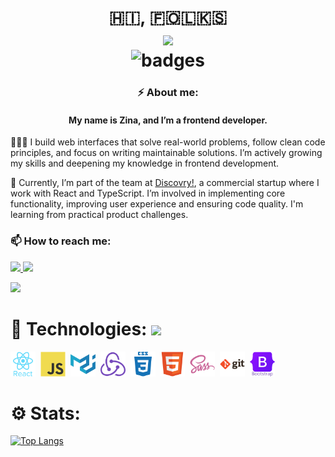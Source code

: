 <h1 align="center">🇭​​🇮​, ​🇫​​🇴​​🇱​​🇰​​🇸​
  <div align="center">
  <img src="https://media4.giphy.com/media/v1.Y2lkPTc5MGI3NjExb2RwdXd4Z3k4djV4cjRkbWRwcHZtYWV5djlsaTVvcGM2N3Fyd3NhaCZlcD12MV9pbnRlcm5hbF9naWZfYnlfaWQmY3Q9Zw/bcKmIWkUMCjVm/giphy.webp" width="200"/> 
  <div align="center"><img src="https://komarev.com/ghpvc/?username=lynchdiva&abbreviated=true&style=plastic&color=orange" alt="badges"/></div>
</div>
</h1>
<h3 align="center">⚡️ About me:</h3>
<h4 align="center">My name is Zina, and I’m a frontend developer.</h4>
<p>👩🏽‍💻 I build web interfaces that solve real-world problems, follow clean code principles, and focus on writing maintainable solutions. I’m actively growing my skills and deepening my knowledge in frontend development.</p>
<p>🚀 Currently, I’m part of the team at <a href=https://app.discovry.dev/new>Discovry!</a>, a commercial startup where I work with React and TypeScript. I’m involved in implementing core functionality, improving user experience and ensuring code quality. I'm learning from practical product challenges.</p>

### 📫 How to reach me:
<a href="https://t.me/lynchdiva">
  <img src="https://img.shields.io/badge/Telegram-2CA5E0?style=for-the-badge&logo=telegram&logoColor=white" />
</a>
<a href="https://www.linkedin.com">
  <img src="https://img.shields.io/badge/linkedin-%230077B5.svg?style=for-the-badge&logo=linkedin&logoColor=white" />
</a>

<a href="#-my-skill-sets--"><img src="https://raw.githubusercontent.com/HighAmbition211/HighAmbition211/auxiliary/others/colorful_line.gif"></a>

<h1>🤖 Technologies: <a href="#-my-skill-sets--"><img src = "https://raw.githubusercontent.com/HighAmbition211/HighAmbition211/auxiliary/others/skill.gif" width = 32px></a></h1>

<div> 
  <img src="https://github.com/devicons/devicon/blob/master/icons/react/react-original-wordmark.svg" title="React" alt="React" width="40" height="40"/>&nbsp;
  <img src="https://github.com/devicons/devicon/blob/master/icons/javascript/javascript-original.svg" title="JavaScript" alt="JavaScript" width="40" height="40"/>&nbsp;
  <img src="https://github.com/devicons/devicon/blob/master/icons/materialui/materialui-original.svg" title="Material UI" alt="Material UI" width="40" height="40"/>&nbsp;
  <img src="https://github.com/devicons/devicon/blob/master/icons/redux/redux-original.svg" title="Redux" alt="Redux " width="40" height="40"/>&nbsp;
  <img src="https://github.com/devicons/devicon/blob/master/icons/css3/css3-plain-wordmark.svg"  title="CSS3" alt="CSS" width="40" height="40"/>&nbsp;
  <img src="https://github.com/devicons/devicon/blob/master/icons/html5/html5-original.svg" title="HTML5" alt="HTML" width="40" height="40"/>&nbsp;
  <img src="https://github.com/devicons/devicon/blob/master/icons/sass/sass-original.svg" title="sass" **alt="sass" width="40" height="40"/>&nbsp;    
  <img src="https://github.com/devicons/devicon/blob/master/icons/git/git-original-wordmark.svg" title="Git" **alt="Git" width="40" height="40"/>&nbsp; 
  <img src="https://github.com/devicons/devicon/blob/master/icons/bootstrap/bootstrap-original-wordmark.svg" title="bootstrap" **alt="bootstrap" width="40" height="40"/>&nbsp;
</div>


<h1>⚙️ Stats:</h1>

[![Top Langs](https://github-readme-stats.vercel.app/api/top-langs/?username=lynchdiva&layout=compact&theme=vision-friendly-dark)](https://github.com/anuraghazra/github-readme-stats)





<!--
**lynchdiva/lynchdiva** is a ✨ _special_ ✨ repository because its `README.md` (this file) appears on your GitHub profile.

Here are some ideas to get you started:

- 🔭 I’m currently working on ...
- 🌱 I’m currently learning ...
- 👯 I’m looking to collaborate on ...
- 🤔 I’m looking for help with ...
- 💬 Ask me about ...
- 📫 How to reach me: ...
- 😄 Pronouns: ...
- ⚡ Fun fact: ...
-->
